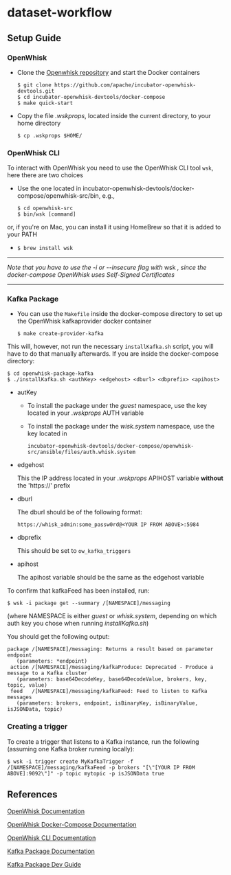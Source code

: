 # dataset-workflow

## Setup Guide

### OpenWhisk

* Clone the [Openwhisk repository](https://github.com/apache/incubator-openwhisk-devtools) and start the Docker containers
  ```
  $ git clone https://github.com/apache/incubator-openwhisk-devtools.git
  $ cd incubator-openwhisk-devtools/docker-compose
  $ make quick-start
  ```

* Copy the file *.wskprops*, located inside the current directory, to your home directory
  ```
  $ cp .wskprops $HOME/
  ```
  
### OpenWhisk CLI

To interact with OpenWhisk you need to use the OpenWhisk CLI tool `wsk`, here there are two choices
  
* Use the one located in incubator-openwhisk-devtools/docker-compose/openwhisk-src/bin, e.g.,
  ```
  $ cd openwhisk-src
  $ bin/wsk [command]
  ```
  
or, if you're on Mac, you can install it using HomeBrew so that it is added to your PATH
  
* `$ brew install wsk`
  
---
  
*Note that you have to use the -i or --insecure flag with* wsk *, since the docker-compose OpenWhisk uses Self-Signed Certificates*
  
---

### Kafka Package

* You can use the `Makefile` inside the docker-compose directory to set up the OpenWhisk kafkaprovider docker container
  ```
  $ make create-provider-kafka
  ```
  
This will, however, not run the necessary `installKafka.sh` script, you will have to do that manually afterwards. If you are inside the docker-compose directory:
```
$ cd openwhisk-package-kafka
$ ./installKafka.sh <authKey> <edgehost> <dburl> <dbprefix> <apihost>
```
  
* autKey
  
  * To install the package under the *guest* namespace, use the key located in your *.wskprops* AUTH variable
  * To install the package under the *wisk.system* namespace, use the key located in 
  
    `incubator-openwhisk-devtools/docker-compose/openwhisk-src/ansible/files/auth.whisk.system`

* edgehost

  This the IP address located in your *.wskprops* APIHOST variable **without** the 'https://' prefix
  
* dburl

  The dburl should be of the following format:
  
  `https://whisk_admin:some_passw0rd@<YOUR IP FROM ABOVE>:5984`
  
* dbprefix

  This should be set to `ow_kafka_triggers`
  
* apihost

  The apihost variable should be the same as the edgehost variable
  
To confirm that kafkaFeed has been installed, run:
```
$ wsk -i package get --summary /[NAMESPACE]/messaging
```

(where NAMESPACE is either *guest* or *whisk.system*, depending on which auth key you chose when running *installKafka.sh*)

You should get the following output:
```
package /[NAMESPACE]/messaging: Returns a result based on parameter endpoint
   (parameters: *endpoint)
 action /[NAMESPACE]/messaging/kafkaProduce: Deprecated - Produce a message to a Kafka cluster
   (parameters: base64DecodeKey, base64DecodeValue, brokers, key, topic, value)
 feed   /[NAMESPACE]/messaging/kafkaFeed: Feed to listen to Kafka messages
   (parameters: brokers, endpoint, isBinaryKey, isBinaryValue, isJSONData, topic)
```

### Creating a trigger

To create a trigger that listens to a Kafka instance, run the following (assuming one Kafka broker running locally):
```
$ wsk -i trigger create MyKafkaTrigger -f /[NAMESPACE]/messaging/kafkaFeed -p brokers "[\"[YOUR IP FROM ABOVE]:9092\"]" -p topic mytopic -p isJSONData true
```

## References

[OpenWhisk Documentation](https://openwhisk.apache.org/documentation.html#documentation)

[OpenWhisk Docker-Compose Documentation](https://github.com/apache/incubator-openwhisk-devtools/blob/master/docker-compose/README.md)

[OpenWhisk CLI Documentation](https://openwhisk.apache.org/documentation.html#wsk-cli)

[Kafka Package Documentation](https://github.com/apache/incubator-openwhisk-package-kafka/blob/master/README.md)

[Kafka Package Dev Guide](https://github.com/apache/incubator-openwhisk-package-kafka/blob/master/devGuide.md)
